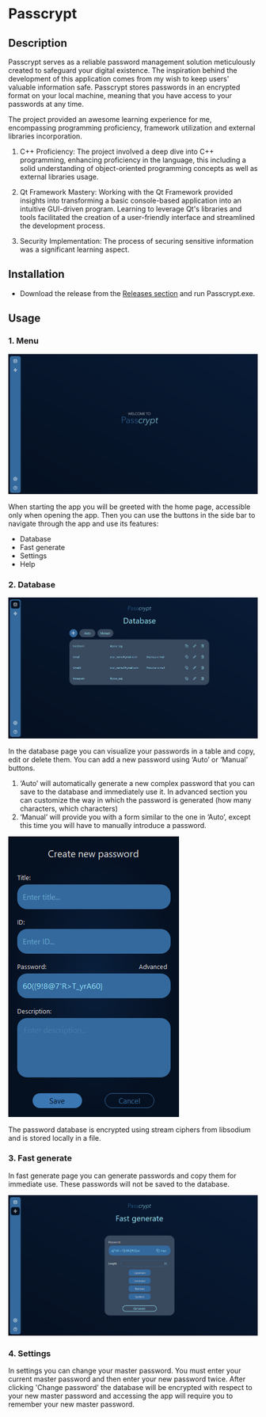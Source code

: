 # Passcrypt

## Description

Passcrypt serves as a reliable password management solution meticulously created to safeguard your digital existence. The inspiration behind the development of this application comes from my wish to keep users' valuable information safe. Passcrypt stores passwords in an encrypted format on your local machine, meaning that you have access to your passwords at any time.

The project provided an awesome learning experience for me, encompassing programming proficiency, framework utilization and external libraries incorporation.

1. C++ Proficiency: The project involved a deep dive into C++ programming, enhancing proficiency in the language, this including a solid understanding of object-oriented programming concepts as well as external libraries usage.

2. Qt Framework Mastery: Working with the Qt Framework provided insights into transforming a basic console-based application into an intuitive GUI-driven program. Learning to leverage Qt's libraries and tools facilitated the creation of a user-friendly interface and streamlined the development process.

3. Security Implementation: The process of securing sensitive information was a significant learning aspect.

## Installation

- Download the release from the [Releases section](https://github.com/tiutcristian/Passcrypt/releases/) and run Passcrypt.exe.

## Usage 

### 1. Menu

![Required image is currently not available](assets/images/homepage.png)

When starting the app you will be greeted with the home page, accessible only when opening the app. Then you can use the buttons in the side bar to navigate through the app and use its features:
- Database
- Fast generate
- Settings
- Help

### 2. Database

![Required image is currently not available](assets/images/database.png)

In the database page you can visualize your passwords in a table and copy, edit or delete them.
You can add a new password using ‘Auto’ or ‘Manual’ buttons. 
        
1. ‘Auto’ will automatically generate a new complex password that you can save to the database and immediately use it. In advanced section you can customize the way in which the password is generated (how many characters, which characters)
2. ‘Manual’ will provide you with a form similar to the one in ‘Auto’, except this time you will have to manually introduce a password.

![Required image is currently not available](assets/images/add.png)

The password database is encrypted using stream ciphers from libsodium and is stored locally in a file.

### 3. Fast generate
In fast generate page you can generate passwords and copy them for immediate use.
These passwords will not be saved to the database.

![Required image is currently not available](assets/images/fastgen.png)

### 4. Settings
    
In settings you can change your master password. You must enter your current master password and then enter your new password twice. After clicking 'Change password' the database will be encrypted with respect to your new master password and accessing the app will require you to remember your new master password.
